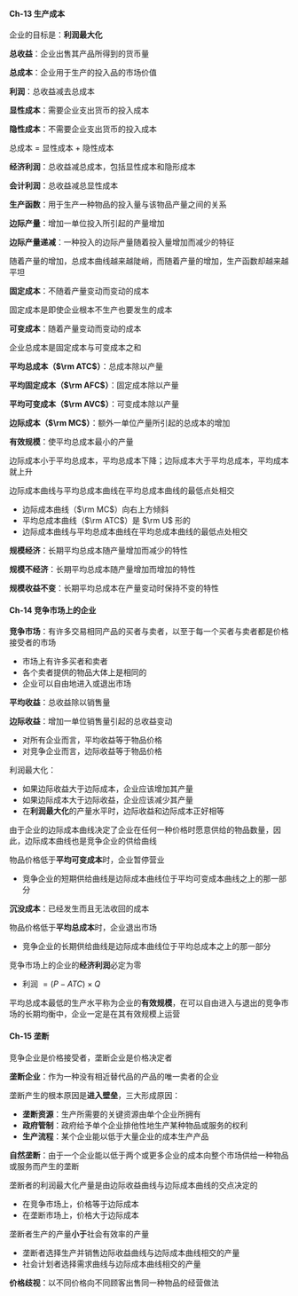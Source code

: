 #### Ch-13  生产成本

企业的目标是：**利润最大化** 

**总收益**：企业出售其产品所得到的货币量

**总成本**：企业用于生产的投入品的市场价值

**利润**：总收益减去总成本



**显性成本**：需要企业支出货币的投入成本

**隐性成本**：不需要企业支出货币的投入成本

总成本 $=$ 显性成本 $+$ 隐性成本



**经济利润**：总收益减总成本，包括显性成本和隐形成本

**会计利润**：总收益减总显性成本



**生产函数**：用于生产一种物品的投入量与该物品产量之间的关系

**边际产量**：增加一单位投入所引起的产量增加

**边际产量递减**：一种投入的边际产量随着投入量增加而减少的特征



随着产量的增加，总成本曲线越来越陡峭，而随着产量的增加，生产函数却越来越平坦

**固定成本**：不随着产量变动而变动的成本

固定成本是即使企业根本不生产也要发生的成本

**可变成本**：随着产量变动而变动的成本

企业总成本是固定成本与可变成本之和



**平均总成本（$\rm ATC$）**：总成本除以产量

**平均固定成本（$\rm AFC$）**：固定成本除以产量

**平均可变成本（$\rm AVC$）**：可变成本除以产量

**边际成本（$\rm MC$）**：额外一单位产量所引起的总成本的增加



**有效规模**：使平均总成本最小的产量

边际成本小于平均总成本，平均总成本下降；边际成本大于平均总成本，平均成本就上升

边际成本曲线与平均总成本曲线在平均总成本曲线的最低点处相交

+ 边际成本曲线（$\rm MC$）向右上方倾斜
+ 平均总成本曲线（$\rm ATC$）是 $\rm U$ 形的
+ 边际成本曲线与平均总成本曲线在平均总成本曲线的最低点处相交



**规模经济**：长期平均总成本随产量增加而减少的特性

**规模不经济**：长期平均总成本随产量增加而增加的特性

**规模收益不变**：长期平均总成本在产量变动时保持不变的特性



#### Ch-14  竞争市场上的企业

**竞争市场**：有许多交易相同产品的买者与卖者，以至于每一个买者与卖者都是价格接受者的市场

+ 市场上有许多买者和卖者
+ 各个卖者提供的物品大体上是相同的
+ 企业可以自由地进入或退出市场



**平均收益**：总收益除以销售量

**边际收益**：增加一单位销售量引起的总收益变动

+ 对所有企业而言，平均收益等于物品价格
+ 对竞争企业而言，边际收益等于物品价格



利润最大化：

+ 如果边际收益大于边际成本，企业应该增加其产量
+ 如果边际成本大于边际收益，企业应该减少其产量
+ 在**利润最大化**的产量水平时，边际收益和边际成本正好相等



由于企业的边际成本曲线决定了企业在任何一种价格时愿意供给的物品数量，因此，边际成本曲线也是竞争企业的供给曲线



物品价格低于**平均可变成本**时，企业暂停营业

+ 竞争企业的短期供给曲线是边际成本曲线位于平均可变成本曲线之上的那一部分



**沉没成本**：已经发生而且无法收回的成本



物品价格低于**平均总成本**时，企业退出市场

+ 竞争企业的长期供给曲线是边际成本曲线位于平均总成本之上的那一部分



竞争市场上的企业的**经济利润**必定为零

+ 利润 $=(P - ATC) \times Q$ 



平均总成本最低的生产水平称为企业的**有效规模**，在可以自由进入与退出的竞争市场的长期均衡中，企业一定是在其有效规模上运营



#### Ch-15  垄断

竞争企业是价格接受者，垄断企业是价格决定者

**垄断企业**：作为一种没有相近替代品的产品的唯一卖者的企业

垄断产生的根本原因是**进入壁垒**，三大形成原因：

+ **垄断资源**：生产所需要的关键资源由单个企业所拥有
+ **政府管制**：政府给予单个企业排他性地生产某种物品或服务的权利
+ **生产流程**：某个企业能以低于大量企业的成本生产产品



**自然垄断**：由于一个企业能以低于两个或更多企业的成本向整个市场供给一种物品或服务而产生的垄断



垄断者的利润最大化产量是由边际收益曲线与边际成本曲线的交点决定的

+ 在竞争市场上，价格等于边际成本
+ 在垄断市场上，价格大于边际成本



垄断者生产的产量**小于**社会有效率的产量

+ 垄断者选择生产并销售边际收益曲线与边际成本曲线相交的产量
+ 社会计划者选择需求曲线与边际成本曲线相交的产量



**价格歧视**：以不同价格向不同顾客出售同一种物品的经营做法





















